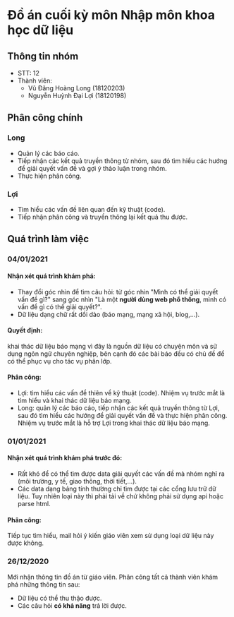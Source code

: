 # Đồ án cuối kỳ môn Nhập môn khoa học dữ liệu
## Thông tin nhóm
- STT: 12
- Thành viên:
  - Vũ Đăng Hoàng Long (18120203)
  - Nguyễn Huỳnh Đại Lợi (18120198)
  
## Phân công chính
### Long
- Quản lý các báo cáo.
- Tiếp nhận các kết quả truyền thông từ nhóm, sau đó tìm hiểu các hướng để giải quyết vấn đề và gợi ý thảo luận trong nhóm.
- Thực hiện phân công.

### Lợi
- Tìm hiểu các vấn đề liên quan đến kỹ thuật (code).
- Tiếp nhận phân công và truyền thông lại kết quả thu được.

## Quá trình làm việc
### 04/01/2021
#### Nhận xét quá trình khám phá:
- Thay đổi góc nhìn để tìm câu hỏi: từ góc nhìn "Mình có thể giải quyết vấn đề gì?" sang góc nhìn "Là một <b>người dùng web phổ thông</b>, mình có vấn đề gì có thể giải quyết?".
- Dữ liệu dạng chữ rất dồi dào (báo mạng, mạng xã hội, blog,...).

#### Quyết định:
khai thác dữ liệu báo mạng vì đây là nguồn dữ liệu có chuyên môn và sử dụng ngôn ngữ chuyên nghiệp, bên cạnh đó các bài báo đều có chủ đề để có thể phục vụ cho tác vụ phân lớp.

#### Phân công:
- Lợi: tìm hiểu các vấn đề thiên về kỹ thuật (code). Nhiệm vụ trước mắt là tìm hiểu và khai thác dữ liệu báo mạng.
- Long: quản lý các báo cáo, tiếp nhận các kết quả truyền thông từ Lợi, sau đó tìm hiểu các hướng để giải quyết vấn đề và thực hiện phân công. Nhiệm vụ trước mắt là hỗ trợ Lợi trong khai thác dữ liệu báo mạng.

### 01/01/2021
#### Nhận xét quá trình khám phá trước đó:
- Rất khó để có thể tìm được data giải quyết các vấn đề mà nhóm nghĩ ra (môi trường, y tế, giao thông, thời tiết,...).
- Các data dạng bảng tính thường chỉ tìm được tại các cổng lưu trữ dữ liệu. Tuy nhiên loại này thì phải tải về chứ không phải sử dụng api hoặc parse html.

#### Phân công:
Tiếp tục tìm hiểu, mail hỏi ý kiến giáo viên xem sử dụng loại dữ liệu này được không.

### 26/12/2020
Mới nhận thông tin đồ án từ giáo viên. Phân công tất cả thành viên khám phá những thông tin sau:
- Dữ liệu có thể thu thậo được.
- Các câu hỏi <b>có khả năng</b> trả lời được.
